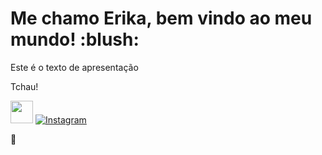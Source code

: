<h1> Me chamo Erika, bem vindo ao meu mundo! :blush: </h1>

<p> Este é o texto de apresentação </p>

<p>Tchau!</p>


<img src="https://cdn.jsdelivr.net/gh/devicons/devicon@latest/icons/javascript/javascript-original.svg" width="36" height="36" />
<a href="https://www.instagram.com/dhanushka_m/" target="_blank"><img src="https://img.shields.io/badge/Instagram-%23E4405F.svg?&style=flat-square&logo=instagram&logoColor=white" alt="Instagram"></a>

:dog: